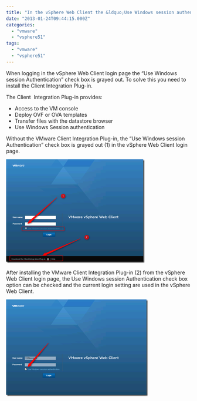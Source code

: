 ```yaml
---
title: "In the vSphere Web Client the &ldquo;Use Windows session authentication&rdquo; is grayed out"
date: "2013-01-24T09:44:15.000Z"
categories: 
  - "vmware"
  - "vsphere51"
tags: 
  - "vmware"
  - "vsphere51"
---
```


When logging in the vSphere Web Client login page the “Use Windows session Authentication” check box is grayed out. To solve this you need to install the Client Integration Plug-in.

The Client  Integration Plug-in provides:

- Access to the VM console
- Deploy OVF or OVA templates
- Transfer files with the datastore browser
- Use Windows Session authentication

Without the VMware Client Integration Plug-in, the “Use Windows session Authentication” check box is grayed out (1) in the vSphere Web Client login page.

[![image](images/image_thumb6.png "image")](https://www.ivobeerens.nl/wp-content/uploads/2013/01/image6.png)

After installing the VMware Client Integration Plug-in (2) from the vSphere Web Client login page, the Use Windows session Authentication check box option can be checked and the current login setting are used in the vSphere Web Client.

[![image](images/image_thumb7.png "image")](https://www.ivobeerens.nl/wp-content/uploads/2013/01/image7.png)
